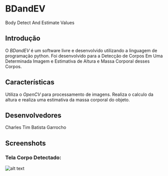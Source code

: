 BDandEV
=======
Body Detect And Estimate Values

## Introdução #
O _BDandEV_ é um software livre e desenvolvido utilizando a linguagem de programação python. Foi desenvolvido para a Detecção de Corpos Em Uma Determinada Imagem e Estimativa de Altura e Massa Corporal desses Corpos.

## Características #
Utiliza o _OpenCV_ para processamento de imagens.
Realiza o calculo da altura e realiza uma estimativa da massa corporal do objeto.

## Desenvolvedores #
Charles Tim Batista Garrocho

## Screenshots #
### Tela Corpo Detectado:

![alt text](https://raw.github.com/CharlesGarrocho/BDandEV/master/samples/corpo_detectado.jpg "Tela Corpo Detectado")
